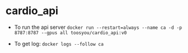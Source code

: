 # cardio_api

* To run the api server
`docker run --restart=always --name ca -d -p 8787:8787 --gpus all toosyou/cardio_api:v0`

* To get log:
`docker logs --follow ca`
